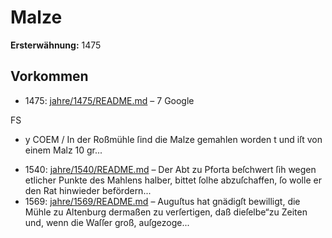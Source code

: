 # Malze

**Ersterwähnung:** 1475

## Vorkommen
- 1475: [jahre/1475/README.md](../jahre/1475/README.md) – 7
Google


FS
+ y COEM
/ In der Roßmühle ſind die Malze gemahlen worden
t und iſt von einem Malz 10 gr...
- 1540: [jahre/1540/README.md](../jahre/1540/README.md) – Der Abt zu Pforta beſchwert ſih wegen etlicher Punkte
des Mahlens halber, bittet ſolhe abzuſchaffen, ſo wolle
er den Rat hinwieder befördern...
- 1569: [jahre/1569/README.md](../jahre/1569/README.md) – Auguſtus hat gnädigſt bewilligt, die Mühle zu
Altenburg dermaßen zu verſertigen, daß dieſelbe“zu Zeiten
und, wenn die Waſſer groß, auſgezoge...
